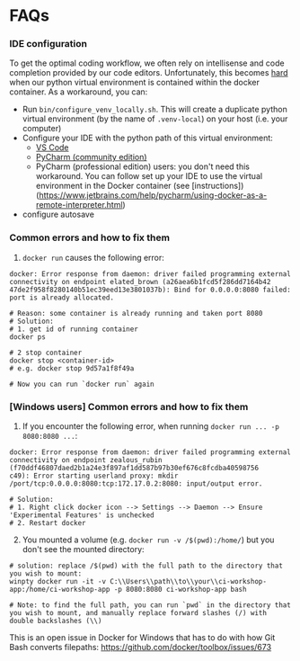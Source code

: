 # FAQs

### IDE configuration
To get the optimal coding workflow, we often rely on intellisense and code completion provided by our code editors. Unfortunately, this becomes [hard](https://github.com/Microsoft/vscode-python/issues/79#issuecomment-348193800) when our python virtual environment is contained within the docker container. As a workaround, you can:
- Run `bin/configure_venv_locally.sh`. This will create a duplicate python virtual environment (by the name of `.venv-local`) on your host (i.e. your computer)
- Configure your IDE with the python path of this virtual environment:
  - [VS Code](https://code.visualstudio.com/docs/python/environments#_select-and-activate-an-environment)
  - [PyCharm (community edition)](https://www.jetbrains.com/help/pycharm/creating-virtual-environment.html)
  - PyCharm (professional edition) users: you don't need this workaround. You can follow set up your IDE to use the virtual environment in the Docker container (see [instructions])(https://www.jetbrains.com/help/pycharm/using-docker-as-a-remote-interpreter.html)
- configure autosave


### Common errors and how to fix them

1. `docker run` causes the following error:
```shell
docker: Error response from daemon: driver failed programming external connectivity on endpoint elated_brown (a26aea6b1fcd5f286dd7164b42
47de2f958f8280140b51ec39eed13e3801037b): Bind for 0.0.0.0:8080 failed: port is already allocated.

# Reason: some container is already running and taken port 8080
# Solution: 
# 1. get id of running container
docker ps

# 2 stop container
docker stop <container-id> 
# e.g. docker stop 9d57a1f8f49a

# Now you can run `docker run` again
```

### [Windows users] Common errors and how to fix them

1. If you encounter the following error, when running `docker run ... -p 8080:8080 ...`:
```shell
docker: Error response from daemon: driver failed programming external connectivity on endpoint zealous_rubin (f70ddf46807daed2b1a24e3f897af1dd587b97b30ef676c8fcdba40598756
c49): Error starting userland proxy: mkdir /port/tcp:0.0.0.0:8080:tcp:172.17.0.2:8080: input/output error.

# Solution: 
# 1. Right click docker icon --> Settings --> Daemon --> Ensure 'Experimental Features' is unchecked
# 2. Restart docker
```

2. You mounted a volume (e.g. `docker run -v /$(pwd):/home/`) but you don't see the mounted directory:
```shell
# solution: replace /$(pwd) with the full path to the directory that you wish to mount:
winpty docker run -it -v C:\\Users\\path\\to\\your\\ci-workshop-app:/home/ci-workshop-app -p 8080:8080 ci-workshop-app bash

# Note: to find the full path, you can run `pwd` in the directory that you wish to mount, and manually replace forward slashes (/) with double backslashes (\\)
```
This is an open issue in Docker for Windows that has to do with how Git Bash converts filepaths: https://github.com/docker/toolbox/issues/673
